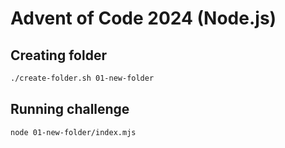 # Advent of Code 2024 (Node.js)

## Creating folder

```sh
./create-folder.sh 01-new-folder
```

## Running challenge

```sh
node 01-new-folder/index.mjs
```
